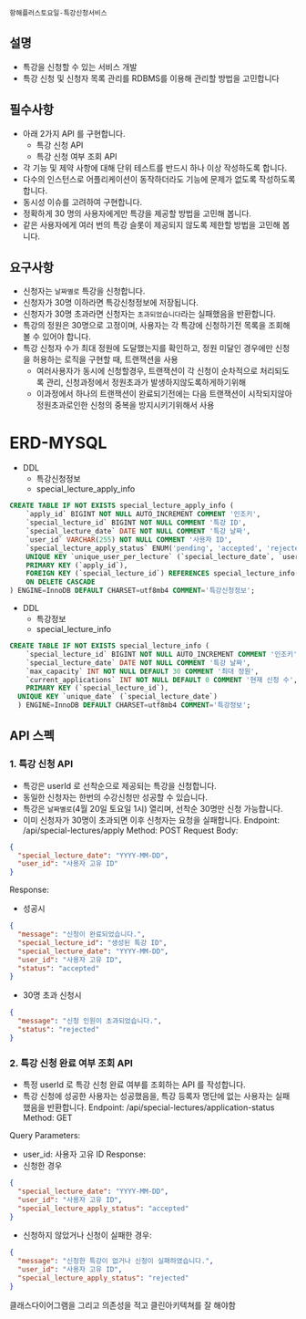`항해플러스토요일-특강신청서비스`

## 설명
- 특강을 신청할 수 있는 서비스 개발
- 특강 신청 및 신청자 목록 관리를 RDBMS를 이용해 관리할 방법을 고민합니다

## 필수사항
- 아래 2가지 API 를 구현합니다.
  - 특강 신청 API
  - 특강 신청 여부 조회 API
- 각 기능 및 제약 사항에 대해 단위 테스트를 반드시 하나 이상 작성하도록 합니다.
- 다수의 인스턴스로 어플리케이션이 동작하더라도 기능에 문제가 없도록 작성하도록 합니다.
- 동시성 이슈를 고려하여 구현합니다.
- 정확하게 30 명의 사용자에게만 특강을 제공할 방법을 고민해 봅니다.
- 같은 사용자에게 여러 번의 특강 슬롯이 제공되지 않도록 제한할 방법을 고민해 봅니다.

## 요구사항
- 신청자는 `날짜별로` 특강을 신청합니다.
- 신청자가 30명 이하라면 특강신청정보에 저장됩니다.
- 신청자가 30명 초과라면 신청자는 `초과되었습니다`라는 실패했음을 반환합니다.
- 특강의 정원은 30명으로 고정이며, 사용자는 각 특강에 신청하기전 목록을 조회해볼 수 있어야 합니다.
- 특강 신청자 수가 최대 정원에 도달했는지를 확인하고, 정원 미달인 경우에만 신청을 허용하는 로직을 구현할 때, 트랜잭션을 사용
  - 여러사용자가 동시에 신청할경우, 트랜잭션이 각 신청이 순차적으로 처리되도록 관리, 신청과정에서 정원초과가 발생하지않도록하게하기위해
  - 이과정에서 하나의 트랜잭션이 완료되기전에는 다음 트랜잭션이 시작되지않아 정원초과로인한 신청의 중복을 방지시키기위해서 사용

# ERD-MYSQL
- DDL
  - 특강신청정보
  - special_lecture_apply_info
```sql
CREATE TABLE IF NOT EXISTS special_lecture_apply_info (
    `apply_id` BIGINT NOT NULL AUTO_INCREMENT COMMENT '인조키',
    `special_lecture_id` BIGINT NOT NULL COMMENT '특강 ID',
    `special_lecture_date` DATE NOT NULL COMMENT '특강 날짜',
    `user_id` VARCHAR(255) NOT NULL COMMENT '사용자 ID',
    `special_lecture_apply_status` ENUM('pending', 'accepted', 'rejected') NOT NULL COMMENT '특강 신청 상태',
    UNIQUE KEY `unique_user_per_lecture` (`special_lecture_date`, `user_id`),
    PRIMARY KEY (`apply_id`),
    FOREIGN KEY (`special_lecture_id`) REFERENCES special_lecture_info(`special_lecture_id`)
    ON DELETE CASCADE
) ENGINE=InnoDB DEFAULT CHARSET=utf8mb4 COMMENT='특강신청정보';
```
- DDL
  - 특강정보
  - special_lecture_info
```sql
CREATE TABLE IF NOT EXISTS special_lecture_info (
    `special_lecture_id` BIGINT NOT NULL AUTO_INCREMENT COMMENT '인조키',
    `special_lecture_date` DATE NOT NULL COMMENT '특강 날짜',
    `max_capacity` INT NOT NULL DEFAULT 30 COMMENT '최대 정원',
    `current_applications` INT NOT NULL DEFAULT 0 COMMENT '현재 신청 수',
    PRIMARY KEY (`special_lecture_id`),
  UNIQUE KEY `unique_date` (`special_lecture_date`)
  ) ENGINE=InnoDB DEFAULT CHARSET=utf8mb4 COMMENT='특강정보';
```


## API 스펙
### 1. 특강 신청 API
- 특강은 userId 로 선착순으로 제공되는 특강을 신청합니다.
- 동일한 신청자는 한번의 수강신청만 성공할 수 있습니다.
- 특강은 `날짜별로`(4월 20일 토요일 1시) 열리며, 선착순 30명만 신청 가능합니다.
- 이미 신청자가 30명이 초과되면 이후 신청자는 요청을 실패합니다.
Endpoint: /api/special-lectures/apply
Method: POST
Request Body:
```json
{
  "special_lecture_date": "YYYY-MM-DD",
  "user_id": "사용자 고유 ID"
}
```
Response:
- 성공시
```json
{
  "message": "신청이 완료되었습니다.",
  "special_lecture_id": "생성된 특강 ID",
  "special_lecture_date": "YYYY-MM-DD",
  "user_id": "사용자 고유 ID",
  "status": "accepted"
}
```
- 30명 초과 신청시
```json
{
  "message": "신청 인원이 초과되었습니다.",
  "status": "rejected"
}
```


### 2. 특강 신청 완료 여부 조회 API
  - 특정 userId 로 특강 신청 완료 여부를 조회하는 API 를 작성합니다.
  - 특강 신청에 성공한 사용자는 성공했음을, 특강 등록자 명단에 없는 사용자는 실패했음을 반환합니다.
Endpoint: /api/special-lectures/application-status
Method: GET

Query Parameters:
- user_id: 사용자 고유 ID
Response:
- 신청한 경우
```json
{
  "special_lecture_date": "YYYY-MM-DD",
  "user_id": "사용자 고유 ID",
  "special_lecture_apply_status": "accepted"
}
```
- 신청하지 않았거나 신청이 실패한 경우:
```json
{
  "message": "신청한 특강이 없거나 신청이 실패하였습니다.",
  "user_id": "사용자 고유 ID",
  "special_lecture_apply_status": "rejected"
}
```

클래스다이어그램을 그리고 의존성을 적고
클린아키텍쳐를 잘 해야함